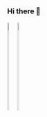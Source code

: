 ### Hi there 👋
<div style="display: flex;">

<a href="https://github.com/yuyaozhong">
  <img align="left" height="200px" width="40%" src="https://github-readme-stats.vercel.app/api?username=yuyaozhong&count_private=true&show_icons=true" />
</a>

<a href="https://github.com/yuyaozhong">
  <img align="center" height="200px" width="40%" src="https://github-readme-stats.vercel.app/api/top-langs/?username=yuyaozhong119&layout=compact" />
</a>

</div>

<!--
**YuyaoZhong/YuyaoZhong** is a ✨ _special_ ✨ repository because its `README.md` (this file) appears on your GitHub profile.

Here are some ideas to get you started:

- 🔭 I’m currently working on ...
- 🌱 I’m currently learning ...
- 👯 I’m looking to collaborate on ...
- 🤔 I’m looking for help with ...
- 💬 Ask me about ...
- 📫 How to reach me: ...
- 😄 Pronouns: ...
- ⚡ Fun fact: ...
-->
